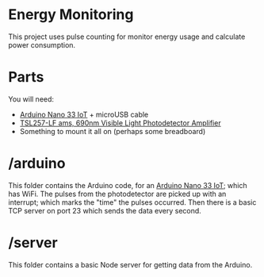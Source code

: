 # Energy Monitoring

This project uses pulse counting for monitor energy usage and calculate power consumption.

# Parts

You will need:

 * [Arduino Nano 33 IoT](https://store.arduino.cc/arduino-nano-33-iot) + microUSB cable
 * [TSL257-LF ams, 690nm Visible Light Photodetector Amplifier](https://uk.rs-online.com/web/p/photodetector-amplifiers/6424430)
 * Something to mount it all on (perhaps some breadboard)

# /arduino

This folder contains the Arduino code, for an [Arduino Nano 33 IoT](https://store.arduino.cc/arduino-nano-33-iot); which has WiFi. The pulses from the 
photodetector are picked up with an interrupt; which marks the "time" the pulses
occurred. Then there is a basic TCP server on port 23 which sends the data
every second.

# /server

This folder contains a basic Node server for getting data from the Arduino.